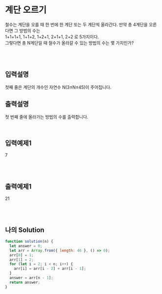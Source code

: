 # 계단 오르기
철수는 계단을 오를 때 한 번에 한 계단 또는 두 계단씩 올라간다. 만약 총 4계단을 오른다면 
그 방법의 수는 <br/>
1+1+1+1, 1+1+2, 1+2+1, 2+1+1, 2+2 로 5가지이다. <br/>
그렇다면 총 N계단일 때 철수가 올라갈 수 있는 방법의 수는 몇 가지인가?


<br/>
<br/>

## 입력설명
첫째 줄은 계단의 개수인 자연수 N(3≤N≤45)이 주어집니다.


## 출력설명
첫 번째 줄에 올라가는 방법의 수를 출력합니다.


<br/>

## 입력예제1
7



<br/>
<br/>

## 출력예제1
21

<br/>
<br/>

## 나의 Solution

```javascript
function solution(n) {
  let answer = 0;
  let arr = Array.from({ length: 46 }, () => 0);
  arr[0] = 1;
  arr[1] = 2;
  for (let i = 2; i < n; i++) {
    arr[i] = arr[i - 2] + arr[i - 1];
  }
  answer = arr[n - 1];
  return answer;
}
```
